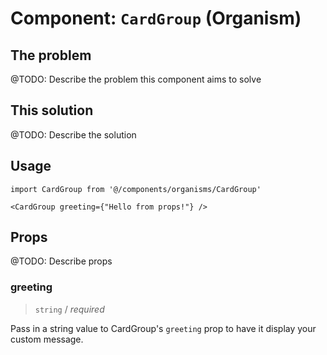 # Component: `CardGroup` (Organism)

## The problem

@TODO: Describe the problem this component aims to solve

## This solution

@TODO: Describe the solution

## Usage

```tsx
import CardGroup from '@/components/organisms/CardGroup'

<CardGroup greeting={"Hello from props!"} />
```

## Props

@TODO: Describe props

### greeting

> `string` / _required_

Pass in a string value to CardGroup's `greeting` prop to have it display your custom message.
